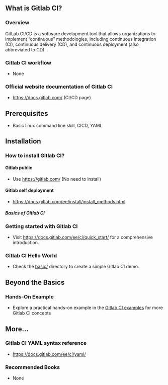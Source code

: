 ## What is Gitlab CI?

### Overview

GitLab CI/CD is a software development tool that allows organizations to implement “continuous” methodologies, including continuous integration (CI), continuous delivery (CD), and continuous deployment (also abbreviated to CD).

### Gitlab CI workflow

- None

### Official website documentation of Gitlab CI

- https://docs.gitlab.com/ (CI/CD page)

## Prerequisites

- Basic linux command line skill, CICD, YAML

## Installation

### How to install Gitlab CI?

#### Gitlab public

- Use https://gitlab.com/ (No need to install)

#### Gitlab self deployment

- https://docs.gitlab.com/ee/install/install_methods.html

##### Basics of Gitlab CI

### Getting started with Gitlab CI

- Visit https://docs.gitlab.com/ee/ci/quick_start/ for a comprehensive introduction.

### Gitlab CI Hello World

- Check the [basic/](./basic/) directory to create a simple Gitlab CI demo.

## Beyond the Basics

### Hands-On Example

- Explore a practical hands-on example in the [Gitlab CI examples](https://docs.gitlab.com/ee/ci/examples/) for more Gitlab CI concepts

## More...

### Gitlab CI YAML syntax reference

- https://docs.gitlab.com/ee/ci/yaml/

### Recommended Books

- None
